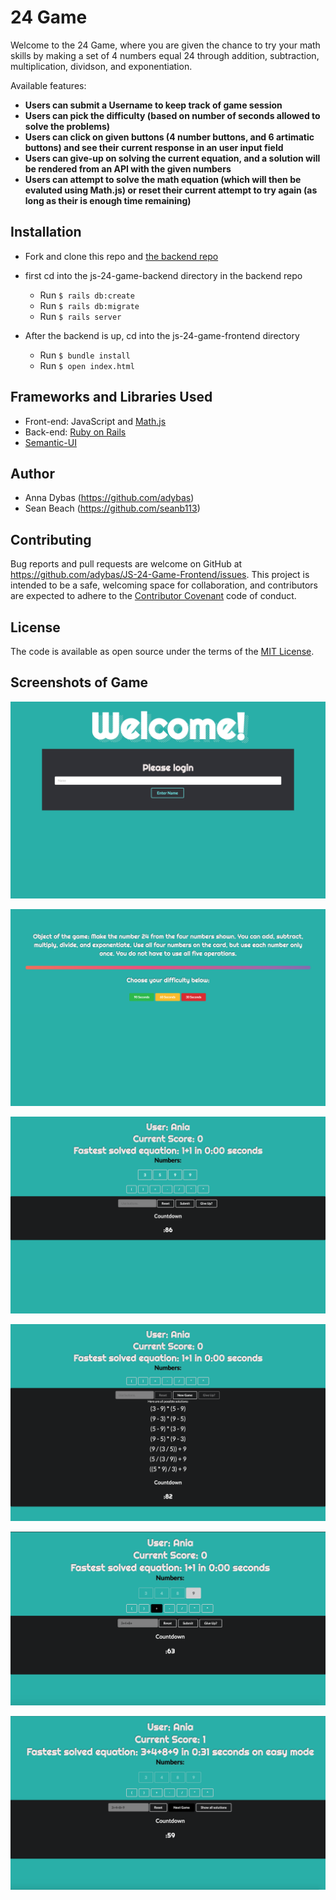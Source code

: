 # 24 Game

Welcome to the 24 Game, where you are given the chance to try your math skills by making a set of 4 numbers equal 24 through addition, subtraction, multiplication, dividson, and exponentiation. 

Available features:

- **Users can submit a Username to keep track of game session**
- **Users can pick the difficulty (based on number of seconds allowed to solve the problems)**
- **Users can click on given buttons (4 number buttons, and 6 artimatic buttons) and see their current response in an user input field**
- **Users can give-up on solving the current equation, and a solution will be rendered from an API with the given numbers**
- **Users can attempt to solve the math equation (which will then be evaluted using Math.js) or reset their current attempt to try again (as long as their is enough time remaining)**

## Installation

- Fork and clone this repo and [the backend repo](https://github.com/adybas/JS-24-Game-Backend)

- first cd into the js-24-game-backend directory in the backend repo
  - Run `$ rails db:create`
  - Run `$ rails db:migrate`
  - Run `$ rails server`
  
- After the backend is up, cd into the js-24-game-frontend directory
  - Run `$ bundle install`
  - Run `$ open index.html`

## Frameworks and Libraries Used

- Front-end: JavaScript and [Math.js](https://mathjs.org/)
- Back-end: [Ruby on Rails](https://github.com/rails/rails)
- [Semantic-UI](https://semantic-ui.com/)

## Author

- Anna Dybas (https://github.com/adybas)
- Sean Beach (https://github.com/seanb113)

## Contributing

Bug reports and pull requests are welcome on GitHub at https://github.com/adybas/JS-24-Game-Frontend/issues. This project is intended to be a safe, welcoming space for collaboration, and contributors are expected to adhere to the [Contributor Covenant](http://contributor-covenant.org) code of conduct.

## License

The code is available as open source under the terms of the [MIT License](https://opensource.org/licenses/MIT).


## Screenshots of Game

![Welcome Screen](./public/img/welcome.png) 

![Game Instruction Screen](./public/img/instructions.png)

![Starting Screen](./public/img/start-screen.png) 

![Give-Up Screen](./public/img/give-up.png) 

![Solving Screen](./public/img/solving-problem.png) 

![Correctly Solved Screen](./public/img/correctly-solved-problem.png) 